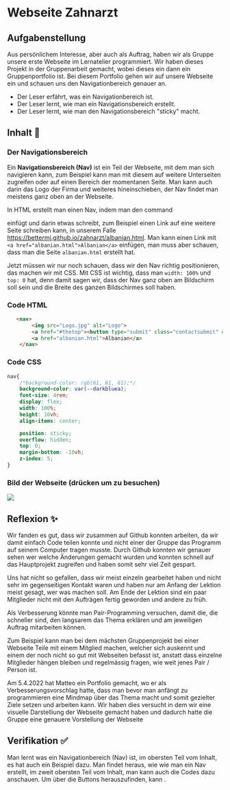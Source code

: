 # Webseite Zahnarzt

## Aufgabenstellung
Aus persönlichem Interesse, aber auch als Auftrag, haben wir als Gruppe unsere erste Webseite im Lernatelier programmiert. Wir haben dieses Projekt in der Gruppenarbeit gemacht, wobei dieses ein dann ein Gruppenportfolio ist. Bei diesem Portfolio gehen wir auf unsere Webseite ein und schauen uns den Navigationbereich genauer an.
- Der Leser erfährt, was ein Navigationbereich ist.
- Der Leser lernt, wie man ein Navigationsbereich erstellt.
- Der Leser lernt, wie man den Navigationsbereich "sticky" macht.

## Inhalt 🧠
### Der Navigationsbereich
Ein **Navigationsbereich (Nav)** ist ein Teil der Webseite, mit dem man sich navigieren kann, zum Beispiel kann man mit diesem auf weitere Unterseiten zugreifen oder auf einen Bereich der momentanen Seite. Man kann auch darin das Logo der Firma und weiteres hineinschieben, der Nav findet man meistens ganz oben an der Webseite.

In HTML erstellt man einen Nav, indem man den command <nav></nav> einfügt und darin etwas schreibt, zum Beispiel einen Link auf eine weitere Seite schreiben kann, in unserem Falle https://bettermj.github.io/zahnarzt/albanian.html.
Man kann einen Link mit  ```<a href="albanian.html">Albanian</a>``` einfügen, man muss aber schauen, dass man die Seite ``albanian.html`` erstellt hat.

Jetzt müssen wir nur noch schauen, dass wir den Nav richtig positionieren, das machen wir mit CSS. Mit CSS ist wichtig, dass man ```width: 100%``` und ```top: 0``` hat, denn damit sagen wir, dass der Nav ganz oben am Bildschirm soll sein und die Breite des ganzen Bildschirmes soll haben.

### Code HTML
```HTML
   <nav>
        <img src="Logo.jpg" alt="Logo">
        <a href="#thetop"><button type="submit" class="contactsubmit" onclick="openPopup()">Contact</button></a>
        <a href="albanian.html">Albanian</a>
    </nav>

```
### Code CSS
```CSS
nav{
    /*background-color: rgb(61, 61, 61);*/
    background-color: var(--darkbluea);
    font-size: 4rem;
    display: flex;
    width: 100%;
    height: 10vh;
    align-items: center;

    position: sticky;
    overflow: hidden;
    top: 0;
    margin-bottom: -10vh;
    z-index: 5;
}

```
### Bild der Webseite (drücken um zu besuchen)
[![](https://i.imgur.com/TvHMOOS.png)](https://bettermj.github.io/zahnarzt/)
## Reflexion ✨
Wir fanden es gut, dass wir zusammen auf Github konnten arbeiten, da wir damit einfach Code teilen konnte und nicht einer der Gruppe das Programm auf seinem Computer tragen musste. Durch Github konnten wir genauer sehen wer welche Änderungen gemacht wurden und konnten schnell auf das Hauptprojekt zugreifen und haben somit sehr viel Zeit gespart.

Uns hat nicht so gefallen, dass wir meist einzeln gearbeitet haben und nicht sehr im gegenseitigen Kontakt waren und haben nur am Anfang der Lektion meist gesagt, wer was machen soll. Am Ende der Lektion sind ein paar Mitglieder nicht mit den Aufträgen fertig geworden und andere zu früh.

Als Verbesserung könnte man Pair-Programming versuchen, damit die, die schneller sind, den langsarem das Thema erklären und am jeweiligen Auftrag mitarbeiten können.

Zum Beispiel kann man bei dem mächsten Gruppenprojekt bei einer Webseite Teile mit einem Mitglied machen, welcher sich auskennt und einem der noch nicht so gut mit Webseiten befasst ist, anstatt dass einzelne Mitglieder hängen bleiben und regelmässig fragen, wie weit jenes Pair / Person ist.

Am 5.4.2022 hat Matteo ein Portfolio gemacht, wo er als Verbesserungsvorschlag hatte, dass man bevor man anfängt zu programmieren eine Mindmap über das Thema macht und somit gezielter Ziele setzen und arbeiten kann.
Wir haben dies versucht in dem wir eine visuelle Darstelliung der Webseite gemacht haben und dadurch hatte die Gruppe eine genauere Vorstellung der Webseite

## Verifikation ✅
Man lernt was ein Navigationbereich (Nav) ist, im obersten Teil vom Inhalt, es hat auch ein Beispiel dazu. 
Man findet heraus, wie wie man ein Nav erstellt, im zweit obersten Teil vom Inhalt, man kann auch die Codes dazu anschauen.
Um über die Buttons herauszufinden, kann .

